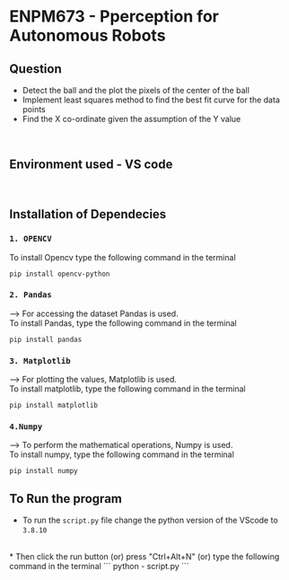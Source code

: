 # ENPM673 - Pperception for Autonomous Robots

## Question 
* Detect the ball and the plot the pixels of the center of the ball 
* Implement least squares method to find the best fit curve for the data points
* Find the X co-ordinate given the assumption of the Y value


<br />

## Environment used - VS code

<br />

## Installation of Dependecies

### `1. OPENCV `

To install Opencv type the following command in the terminal

```
pip install opencv-python
```

### `2. Pandas `
--> For accessing the dataset Pandas is used. 
<br />To install Pandas, type the following command in the terminal

```
pip install pandas
```

### `3. Matplotlib`
--> For plotting the values, Matplotlib is used. 
<br />To install matplotlib, type the following command in the terminal


```
pip install matplotlib
```

### `4.Numpy`

--> To perform the mathematical operations, Numpy is used. 
<br />To install numpy, type the following command in the terminal

```
pip install numpy
```

## To Run the program


* To run the `script.py` file change the python version of the VScode to `3.8.10` 
<br />
* Then click the run button (or) press "Ctrl+Alt+N" (or) type the following command in the terminal
```
python - script.py
```
